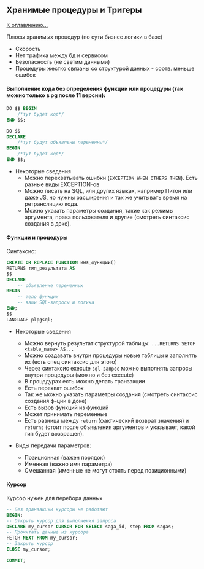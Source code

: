 ## Хранимые процедуры и Тригеры

[К оглавлению...](/README.md)

Плюсы хранимых процедур (по сути бизнес логики в базе)

- Скорость
- Нет трафика между бд и сервисом
- Безопасность (не светим данными)
- Процедуры жестко связаны со структурой данных - соотв. меньше ошибок

#### Выполнение кода без определения функции или процедуры (так можно только в pg после 11 версии):

```sql
DO $$ BEGIN
    /*тут будет код*/ 
END $$;
```

```sql
DO $$ 
DECLARE 
    /*тут будут объявлены переменны*/ 
BEGIN 
    /*тут будет код*/ 
END $$;
```

- Некоторые сведения
    - Можно перехватывать ошибки (`EXCEPTION WHEN OTHERS THEN`). Есть разные виды EXCEPTION-ов
    - Можно писать на SQL, или других языках, например Питон или даже JS, но нужны расширения и так же учитывать время
      на ретрансляцию кода.
    - Можно указать параметры создания, такие как режимы аргумента, права пользователя и другие (смотреть синтаксис
      создания в доке).

#### Функции и процедуры

Синтаксис:

```sql
CREATE OR REPLACE FUNCTION имя_функции()
RETURNS тип_результата AS
$$
DECLARE
    -- объявление переменных
BEGIN
    -- тело функции
    -- ваши SQL-запросы и логика
END;
$$
LANGUAGE plpgsql;
```

- Некоторые сведения
    - Можно вернуть результат структурой таблицы: `...RETURNS SETOF <table_name> AS...`
    - Можно создавать внутри процедуры новые таблицы и заполнять их (есть спец синтаксис для этого)
    - Через синтаксис execute `sql-запрос` можно выполнять запросы внутри процедуры (можно и без execute)
    - В процедурах есть можно делать транзакции
    - Есть перехват ошибок
    - Так же можно указать параметры создания (смотреть синтаксис создания ф-ции в доке)
    - Есть вызов функций из функций
    - Может принимать переменные
    - Есть разница между `return` (фактический возврат значения) и `returns` (стоит после объявления аргументов и
      указывает, какой тип будет возвращен).

- Виды передачи параметров:
    - Позиционная (важен порядок)
    - Именная (важно имя параметра)
    - Смешанная (именные не могут стоять перед позиционными)

#### Курсор

Курсор нужен для перебора данных

```sql
-- Без транзакции курсоры не работают
BEGIN;
-- Открыть курсор для выполнения запроса
DECLARE my_cursor CURSOR FOR SELECT saga_id, step FROM sagas;
-- Прочитать данные из курсора
FETCH NEXT FROM my_cursor;
-- Закрыть курсор
CLOSE my_cursor;

COMMIT;
```